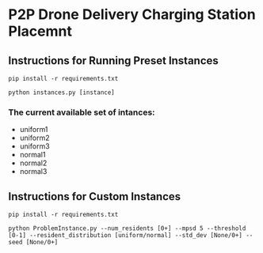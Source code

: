 # P2P Drone Delivery Charging Station Placemnt

## Instructions for Running Preset Instances

```
pip install -r requirements.txt
```

```
python instances.py [instance]
```

### The current available set of intances:
- uniform1
- uniform2
- uniform3
- normal1
- normal2
- normal3

## Instructions for Custom Instances

```
pip install -r requirements.txt
```

```
python ProblemInstance.py --num_residents [0+] --mpsd 5 --threshold [0-1] --resident_distribution [uniform/normal] --std_dev [None/0+] --seed [None/0+]
```